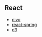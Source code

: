 ## React
- [nivo](https://github.com/plouc/nivo)
- [react-spring](https://github.com/pmndrs/react-spring#readme)
- [d3](https://d3js.org/)
